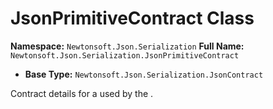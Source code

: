 # JsonPrimitiveContract Class

**Namespace:** `Newtonsoft.Json.Serialization`
**Full Name:** `Newtonsoft.Json.Serialization.JsonPrimitiveContract`
- **Base Type:** `Newtonsoft.Json.Serialization.JsonContract`

Contract details for a  used by the .